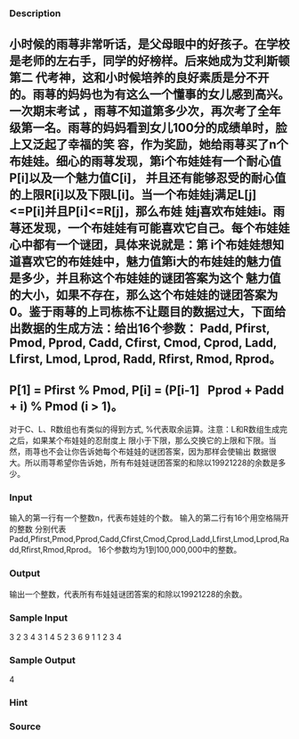 
### Description
小时候的雨荨非常听话，是父母眼中的好孩子。在学校是老师的左右手，同学的好榜样。后来她成为艾利斯顿第二
代考神，这和小时候培养的良好素质是分不开的。雨荨的妈妈也为有这么一个懂事的女儿感到高兴。一次期末考试
，雨荨不知道第多少次，再次考了全年级第一名。雨荨的妈妈看到女儿100分的成绩单时，脸上又泛起了幸福的笑
容，作为奖励，她给雨荨买了n个布娃娃。细心的雨荨发现，第i个布娃娃有一个耐心值P[i]以及一个魅力值C[i]，
并且还有能够忍受的耐心值的上限R[i]以及下限L[i]。当一个布娃娃j满足L[j]<=P[i]并且P[i]<=R[j]，那么布娃
娃j喜欢布娃娃i。雨荨还发现，一个布娃娃有可能喜欢它自己。每个布娃娃心中都有一个谜团，具体来说就是：第
i个布娃娃想知道喜欢它的布娃娃中，魅力值第i大的布娃娃的魅力值是多少，并且称这个布娃娃的谜团答案为这个
魅力值的大小，如果不存在，那么这个布娃娃的谜团答案为0。鉴于雨荨的上司栋栋不让题目的数据过大，下面给
出数据的生成方法：给出16个参数：
Padd, Pfirst, Pmod, Pprod, Cadd, Cfirst, Cmod, Cprod, Ladd, Lfirst, Lmod, Lprod, Radd, Rfirst, Rmod, Rprod。
----------------------------------------------------------------------------------------
P[1] = Pfirst % Pmod, P[i] = (P[i-1]   Pprod + Padd + i) % Pmod (i > 1)。
----------------------------------------------------------------------------------------
对于C、L、R数组也有类似的得到方式, %代表取余运算。注意：L和R数组生成完之后，如果某个布娃娃的忍耐度上
限小于下限，那么交换它的上限和下限。当然，雨荨也不会让你告诉她每个布娃娃的谜团答案，因为那样会使输出
数据很大。所以雨荨希望你告诉她，所有布娃娃谜团答案的和除以19921228的余数是多少。
### Input
输入的第一行有一个整数n，代表布娃娃的个数。
输入的第二行有16个用空格隔开的整数
分别代表Padd,Pfirst,Pmod,Pprod,Cadd,Cfirst,Cmod,Cprod,Ladd,Lfirst,Lmod,Lprod,Radd,Rfirst,Rmod,Rprod。
16个参数均为1到100,000,000中的整数。

### Output
输出一个整数，代表所有布娃娃谜团答案的和除以19921228的余数。
### Sample Input
3
2 3 4 3 1 4 5 2 3 6 9 1 1 2 3 4 
### Sample Output
4
### Hint

### Source

